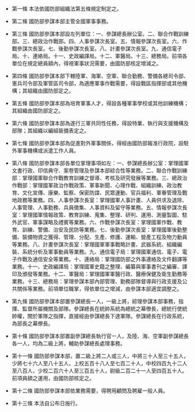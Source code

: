 * 第一條 本法依國防部組織法第五條規定制定之。

* 第二條 國防部參謀本部主管全國軍事事務。

* 第三條 國防部參謀本部設左列單位：一、參謀總長辦公室。二、聯合作戰訓練部。三、總政治作戰部。四、人事參謀次長室。五、情報參謀次長室。六、作戰參謀次長室。七、後勤參謀次長室。八、計畫參謀次長室。九、通信電子局。十、連絡局。十一、史政編譯局。十二、軍醫局。十三、總務局。前項各單位在規定總員額內，得視軍事狀況需要，由國防部核定增減之。

* 第四條 國防部參謀本部下轄陸軍、海軍、空軍、聯合勤務、警備各總司令部、憲兵司令部及軍管區司令部，為適應軍事作戰需要，得設戰區指揮部或其他機構；其組織由國防部定之。

* 第五條 國防部參謀本部為培育軍事人才，得設各種軍事學校或其他訓練機構；其組織由國防部定之。

* 第六條 國防部參謀本部為遂行三軍共同性任務，得設特業、執行與支援機構及部隊；其組織以編組裝備表定之。

* 第七條 國防部參謀本部為促進對外軍事關係，得經由國防部報准行政院，設駐外軍事機構或派遣工作人員。

* 第八條 國防部參謀本部各單位掌理事項如左：一、參謀總長辦公室：掌理國軍文書行政、印信典守、案卷管理及參謀本部綜合性等業務。二、聯合作戰訓練部：掌理國軍聯合作戰教育訓練之督導、考核及研究發展等業務。三、總政治作戰部：掌理國軍政治作戰政策、軍事新聞、心理作戰、組織訓練、政治教育、文化宣傳、康樂、監察、保密防諜、民眾運動、官兵福利、軍眷管理及戰地政務等業務。四、人事參謀次長室：掌理國軍人事計畫、人員供求及退除、人事管理、人事勤務、兵員徵集、人事資料及留守等業務。五、情報參謀次長室：掌理國軍情報政策、教育訓練、蒐集、整理、研判、運用、測量製圖、駐外武官、軍事謀略及禮賓等業務。六、作戰參謀次長室：掌理國軍作戰、教育、訓練、警備、治安及民防等業務。七、後勤參謀次長室：掌理國軍後勤整備、裝備物資之獲得、管理、分配、生產、修護、運輸、營產工程及物力動員等業務。八、計畫參謀次長室：掌理國軍軍事戰略計畫、武器系統、組織編裝、系統分析及軍事動員等業務。九、通信電子局：掌理國軍通信、電子、電子作戰及通信安全等業務。十、連絡局：掌理國防部之外事連絡及文件翻譯等業務。十一、史政編譯局：掌理國軍史籍之整理、編纂與軍事書刊之編審、譯印及頒發等業務。十二、軍醫局：掌理國軍軍醫行政、醫療保健及衛生勤務等業務。十三、總務局：掌理參謀本部內部管理、勤務部隊督導與行政支援及公共關係等業務。前項單位職掌，得依單位之增減，由參謀本部適宜調整之。

* 第九條 國防部參謀本部置參謀總長一人，一級上將，綜理參謀本部事務，指揮、監督所屬機關及部隊。參謀總長在統帥系統為總統之幕僚長，總統行使統帥權，關於軍隊之指揮，直接經由參謀總長下達軍隊。參謀總長在行政系統，為部長之幕僚長。

* 第十條 國防部參謀本部置副參謀總長執行官一人，及陸、海、空軍副參謀總長各一人，均為二級上將，輔助參謀總長處理事務。

* 第十一條 國防部參謀本部，置二級上將二人或三人，中將三十人至三十五人，少將七十六人至八十五人，上校五百十八人至七百二十人，中校四百九十二人至八百人，少校二百六十人至三百五十人，尉級二百二十一人至四百五十人。前項員額之運用，由國防部核定之。

* 第十二條 國防部參謀本部依業務需要，得聘用顧問及聘雇一般人員。

* 第十三條 本法自公布日施行。


